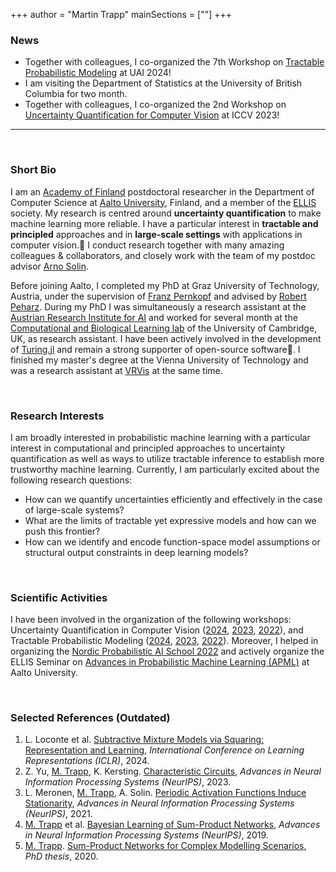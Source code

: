 +++
author = "Martin Trapp"
mainSections = [""]
+++

### News
- Together with colleagues, I co-organized the 7th Workshop on [Tractable Probabilistic Modeling](https://tractable-probabilistic-modeling.github.io/tpm2024/) at UAI 2024!
- I am visiting the Department of Statistics at the University of British Columbia for two month.
- Together with colleagues, I co-organized the 2nd Workshop on [Uncertainty Quantification for Computer Vision](https://uncv2023.github.io/) at ICCV 2023!
<!-- - Together with colleagues, I co-organized the 6th Workshop on [Tractable Probabilistic Modeling](https://tractable-probabilistic-modeling.github.io/tpm2023/) at UAI 2023!
- I started a blog with research notes! -->

---

<br/>

### Short Bio
I am an [Academy of Finland](https://www.aka.fi/en/) postdoctoral researcher in the Department of Computer Science at [Aalto University](https://www.aalto.fi/en), Finland, and a member of the [ELLIS](https://ellis.eu/) society.
My research is centred around **uncertainty quantification** to make machine learning more reliable. 
I have a particular interest in **tractable and principled** approaches and in **large-scale settings** with applications in computer vision.
I conduct research together with many amazing colleagues & collaborators, and closely work with the team of my postdoc advisor [Arno Solin](https://users.aalto.fi/~asolin/).

Before joining Aalto, I completed my PhD at Graz University of Technology, Austria, under the supervision of [Franz Pernkopf](https://www.spsc.tugraz.at/people/franz-pernkopf.html) and advised by [Robert Peharz](https://robert-peharz.github.io/). 
During my PhD I was simultaneously a research assistant at the [Austrian Research Institute for AI](https://www.ofai.at/) and worked for several month at the [Computational and Biological Learning lab](https://www.cbl-cambridge.org/) of the University of Cambridge, UK, as research assistant.
I have been actively involved in the development of [Turing.jl](https://turinglang.org/) and remain a strong supporter of open-source software.
I finished my master's degree at the Vienna University of Technology and was a research assistant at [VRVis](https://www.vrvis.at/) at the same time.

<br/>

### Research Interests
I am broadly interested in probabilistic machine learning with a particular interest in computational and principled approaches to uncertainty quantification as well as ways to utilize tractable inference to establish more trustworthy machine learning. Currently, I am particularly excited about the following research questions:

- How can we quantify uncertainties efficiently and effectively in the case of large-scale systems?
- What are the limits of tractable yet expressive models and how can we push this frontier?
- How can we identify and encode function-space model assumptions or structural output constraints in deep learning models?

<br/>

### Scientific Activities
I have been involved in the organization of the following workshops: Uncertainty Quantification in Computer Vision ([2024](https://uncv2024.github.io/), [2023](https://uncv2023.github.io/), [2022](https://uncv2022.github.io/)), and Tractable Probabilistic Modeling ([2024](https://tractable-probabilistic-modeling.github.io/tpm2024/), [2023](https://tractable-probabilistic-modeling.github.io/tpm2023/), [2022](https://tractable-probabilistic-modeling.github.io/tpm2022/)).
Moreover, I helped in organizing the [Nordic Probabilistic AI School 2022](https://probabilistic.ai/) and actively organize the ELLIS Seminar on [Advances in Probabilistic Machine Learning (APML)](https://aaltoml.github.io/apml/) at Aalto University.

<br/>

### Selected References (Outdated)

1. L. Loconte et al. [Subtractive Mixture Models via Squaring: Representation and Learning](https://arxiv.org/abs/2310.00724), <i>International Conference on Learning Representations (ICLR)</i>, 2024.
2. Z. Yu, <u>M. Trapp</u>, K. Kersting. [Characteristic Circuits](https://nips.cc/virtual/2023/poster/72798), <i>Advances in Neural Information Processing Systems (NeurIPS)</i>, 2023.
3. L. Meronen, <u>M. Trapp</u>, A. Solin. [Periodic Activation Functions Induce Stationarity](https://arxiv.org/abs/2110.13572), <i>Advances in Neural Information Processing Systems (NeurIPS)</i>, 2021.
4. <u>M. Trapp</u> et al. [Bayesian Learning of Sum-Product Networks](https://arxiv.org/abs/1905.10884), <i>Advances in Neural Information Processing Systems (NeurIPS)</i>, 2019.
5. <u>M. Trapp</u>. [Sum-Product Networks for Complex Modelling Scenarios](https://diglib.tugraz.at/download.php?id=61541b71cfbb0&location=browse), <i>PhD thesis</i>, 2020.
